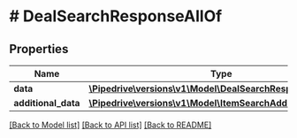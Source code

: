 # # DealSearchResponseAllOf

## Properties

Name | Type | Description | Notes
------------ | ------------- | ------------- | -------------
**data** | [**\Pipedrive\versions\v1\Model\DealSearchResponseAllOfData**](DealSearchResponseAllOfData.md) |  |
**additional_data** | [**\Pipedrive\versions\v1\Model\ItemSearchAdditionalData**](ItemSearchAdditionalData.md) |  |

[[Back to Model list]](../../README.md#models) [[Back to API list]](../../README.md#endpoints) [[Back to README]](../../README.md)
